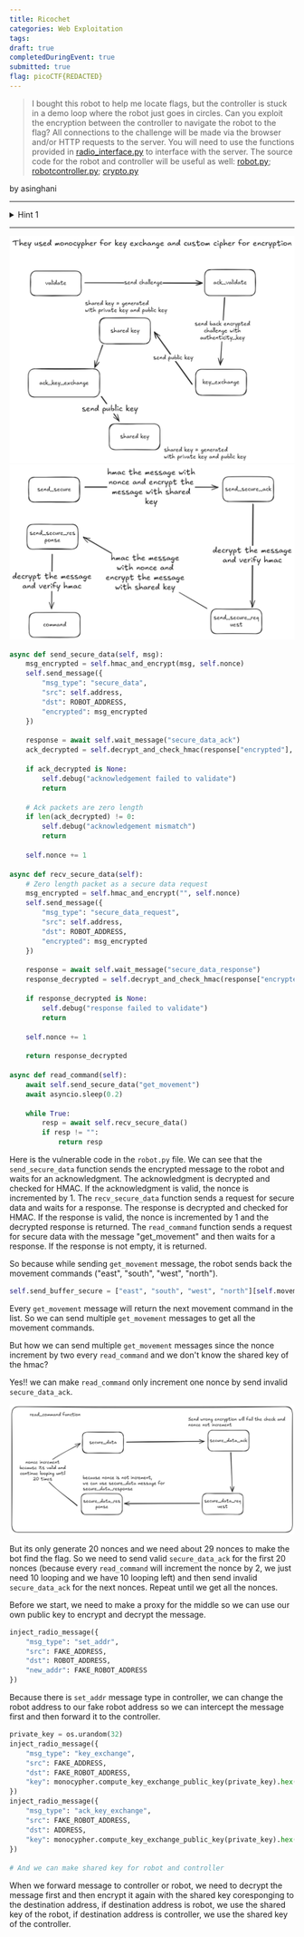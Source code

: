 ```yaml
---
title: Ricochet
categories: Web Exploitation
tags: 
draft: true
completedDuringEvent: true
submitted: true
flag: picoCTF{REDACTED}
---
```

> I bought this robot to help me locate flags, but the controller is stuck in a demo loop where the robot just goes in circles. Can you exploit the encryption between the controller to navigate the robot to the flag?
> All connections to the challenge will be made via the browser and/or HTTP requests to the server. You will need to use the functions provided in [radio_interface.py]() to interface with the server. The source code for the robot and controller will be useful as well: [robot.py](); [robotcontroller.py](); [crypto.py]()

by asinghani

---

<details>
<summary>Hint 1</summary>

Don't forget that you can restart your instance if it gets in a bad state
</details>

---

![alt text](image.png)
![alt text](image-1.png)

```py
async def send_secure_data(self, msg):
    msg_encrypted = self.hmac_and_encrypt(msg, self.nonce)
    self.send_message({
        "msg_type": "secure_data",
        "src": self.address,
        "dst": ROBOT_ADDRESS,
        "encrypted": msg_encrypted
    })

    response = await self.wait_message("secure_data_ack")
    ack_decrypted = self.decrypt_and_check_hmac(response["encrypted"], self.nonce)

    if ack_decrypted is None:
        self.debug("acknowledgement failed to validate")
        return

    # Ack packets are zero length
    if len(ack_decrypted) != 0:
        self.debug("acknowledgement mismatch")
        return

    self.nonce += 1

async def recv_secure_data(self):
    # Zero length packet as a secure data request
    msg_encrypted = self.hmac_and_encrypt("", self.nonce)
    self.send_message({
        "msg_type": "secure_data_request",
        "src": self.address,
        "dst": ROBOT_ADDRESS,
        "encrypted": msg_encrypted
    })

    response = await self.wait_message("secure_data_response")
    response_decrypted = self.decrypt_and_check_hmac(response["encrypted"], self.nonce)

    if response_decrypted is None:
        self.debug("response failed to validate")
        return

    self.nonce += 1

    return response_decrypted

async def read_command(self):
    await self.send_secure_data("get_movement")
    await asyncio.sleep(0.2)

    while True:
        resp = await self.recv_secure_data()
        if resp != "":
            return resp
```

Here is the vulnerable code in the `robot.py` file. We can see that the `send_secure_data` function sends the encrypted message to the robot and waits for an acknowledgment. The acknowledgment is decrypted and checked for HMAC. If the acknowledgment is valid, the nonce is incremented by 1. The `recv_secure_data` function sends a request for secure data and waits for a response. The response is decrypted and checked for HMAC. If the response is valid, the nonce is incremented by 1 and the decrypted response is returned. The `read_command` function sends a request for secure data with the message "get_movement" and then waits for a response. If the response is not empty, it is returned.

So because while sending `get_movement` message, the robot sends back the movement commands ("east", "south", "west", "north").

```py
self.send_buffer_secure = ["east", "south", "west", "north"][self.movement_counter % 4]
```

Every `get_movement` message will return the next movement command in the list. So we can send multiple `get_movement` messages to get all the movement commands.

But how we can send multiple `get_movement` messages since the nonce increment by two every `read_command` and we don't know the shared key of the hmac?

Yes!! we can make `read_command` only increment one nonce by send invalid `secure_data_ack`.

![alt text](image-2.png)

But its only generate 20 nonces and we need about 29 nonces to make the bot find the flag. So we need to send valid `secure_data_ack` for the first 20 nonces (because every `read_command` will increment the nonce by 2, we just need 10 looping and we have 10 looping left) and then send invalid `secure_data_ack` for the next nonces. Repeat until we get all the nonces.

Before we start, we need to make a proxy for the middle so we can use our own public key to encrypt and decrypt the message.

```py
inject_radio_message({
    "msg_type": "set_addr",
    "src": FAKE_ADDRESS,
    "dst": ROBOT_ADDRESS,
    "new_addr": FAKE_ROBOT_ADDRESS
})
```

Because there is `set_addr` message type in controller, we can change the robot address to our fake robot address so we can intercept the message first and then forward it to the controller.

```py
private_key = os.urandom(32)
inject_radio_message({
    "msg_type": "key_exchange",
    "src": FAKE_ADDRESS,
    "dst": FAKE_ROBOT_ADDRESS,
    "key": monocypher.compute_key_exchange_public_key(private_key).hex()
})
inject_radio_message({
    "msg_type": "ack_key_exchange",
    "src": FAKE_ROBOT_ADDRESS,
    "dst": ADDRESS,
    "key": monocypher.compute_key_exchange_public_key(private_key).hex()
})

# And we can make shared key for robot and controller
```

When we forward message to controller or robot, we need to decrypt the message first and then encrypt it again with the shared key coresponging to the destination address, if destination address is robot, we use the shared key of the robot, if destination address is controller, we use the shared key of the controller.
